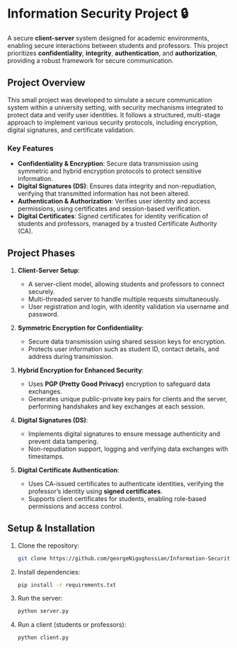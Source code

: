 # Information Security Project 🔒

A secure **client-server** system designed for academic environments, enabling secure interactions between students and professors. This project prioritizes **confidentiality**, **integrity**, **authentication**, and **authorization**, providing a robust framework for secure communication.

## Project Overview

This small project was developed to simulate a secure communication system within a university setting, with security mechanisms integrated to protect data and verify user identities. It follows a structured, multi-stage approach to implement various security protocols, including encryption, digital signatures, and certificate validation.

### Key Features

- **Confidentiality & Encryption**: Secure data transmission using symmetric and hybrid encryption protocols to protect sensitive information.
- **Digital Signatures (DS)**: Ensures data integrity and non-repudiation, verifying that transmitted information has not been altered.
- **Authentication & Authorization**: Verifies user identity and access permissions, using certificates and session-based verification.
- **Digital Certificates**: Signed certificates for identity verification of students and professors, managed by a trusted Certificate Authority (CA).

## Project Phases

1. **Client-Server Setup**: 
   - A server-client model, allowing students and professors to connect securely.
   - Multi-threaded server to handle multiple requests simultaneously.
   - User registration and login, with identity validation via username and password.

2. **Symmetric Encryption for Confidentiality**:
   - Secure data transmission using shared session keys for encryption.
   - Protects user information such as student ID, contact details, and address during transmission.

3. **Hybrid Encryption for Enhanced Security**:
   - Uses **PGP (Pretty Good Privacy)** encryption to safeguard data exchanges.
   - Generates unique public-private key pairs for clients and the server, performing handshakes and key exchanges at each session.

4. **Digital Signatures (DS)**:
   - Implements digital signatures to ensure message authenticity and prevent data tampering.
   - Non-repudiation support, logging and verifying data exchanges with timestamps.

5. **Digital Certificate Authentication**:
   - Uses CA-issued certificates to authenticate identities, verifying the professor’s identity using **signed certificates**.
   - Supports client certificates for students, enabling role-based permissions and access control.

## Setup & Installation

1. Clone the repository:
   ```bash
   git clone https://github.com/georgeNigoghossian/Information-Security.git
   ```
2. Install dependencies:
   ```bash
   pip install -r requirements.txt
   ```
3. Run the server:
   ```bash
   python server.py
   ```
4. Run a client (students or professors):
   ```bash
   python client.py
   ```
